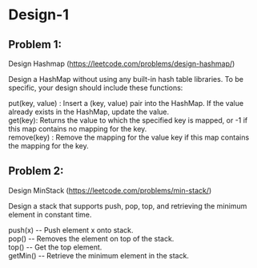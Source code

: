 # Design-1

## Problem 1:
Design Hashmap (https://leetcode.com/problems/design-hashmap/)

Design a HashMap without using any built-in hash table libraries.
To be specific, your design should include these functions:<br>

put(key, value) : Insert a (key, value) pair into the HashMap. If the value already exists in the HashMap, update the value.<br>
get(key): Returns the value to which the specified key is mapped, or -1 if this map contains no mapping for the key.<br>
remove(key) : Remove the mapping for the value key if this map contains the mapping for the key.


## Problem 2:
Design MinStack (https://leetcode.com/problems/min-stack/)

Design a stack that supports push, pop, top, and retrieving the minimum element in constant time.

push(x) -- Push element x onto stack.<br>
pop() -- Removes the element on top of the stack.<br>
top() -- Get the top element.<br>
getMin() -- Retrieve the minimum element in the stack.



